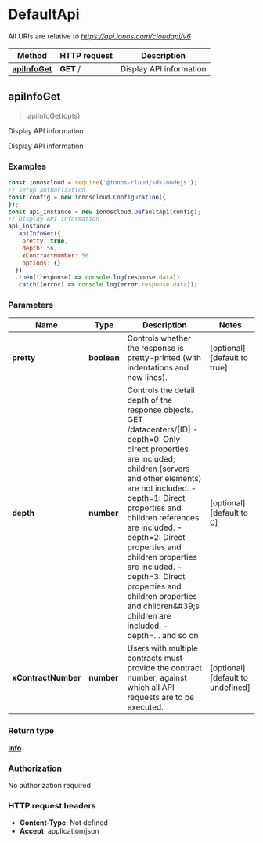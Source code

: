 # DefaultApi

All URIs are relative to *https://api.ionos.com/cloudapi/v6*

| Method | HTTP request | Description |
| ------ | ------------ | ----------- |
| [**apiInfoGet**](DefaultApi.md#apiinfoget) | **GET** / | Display API information |


## apiInfoGet

> <Info> apiInfoGet(opts)

Display API information

Display API information

### Examples

```javascript
const ionoscloud = require('@ionos-cloud/sdk-nodejs');
// setup authorization
const config = new ionoscloud.Configuration({
});
const api_instance = new ionoscloud.DefaultApi(config);
// Display API information
api_instance
  .apiInfoGet({
    pretty: true,
    depth: 56,
    xContractNumber: 56
    options: {}
  })
  .then((response) => console.log(response.data))
  .catch((error) => console.log(error.response.data));
```

### Parameters

| Name | Type | Description | Notes |
| ---- | ---- | ----------- | ----- |
| **pretty** | **boolean** | Controls whether the response is pretty-printed (with indentations and new lines). | [optional][default to true] |
| **depth** | **number** | Controls the detail depth of the response objects.  GET /datacenters/[ID]  - depth&#x3D;0: Only direct properties are included; children (servers and other elements) are not included.  - depth&#x3D;1: Direct properties and children references are included.  - depth&#x3D;2: Direct properties and children properties are included.  - depth&#x3D;3: Direct properties and children properties and children\&#39;s children are included.  - depth&#x3D;... and so on | [optional][default to 0] |
| **xContractNumber** | **number** | Users with multiple contracts must provide the contract number, against which all API requests are to be executed. | [optional][default to undefined] |

### Return type

[**Info**](../models/Info.md)

### Authorization

No authorization required

### HTTP request headers

- **Content-Type**: Not defined
- **Accept**: application/json

